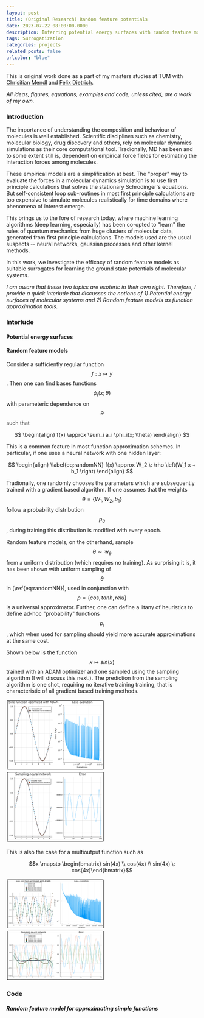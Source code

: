 ```yaml
---
layout: post
title: (Original Research) Random feature potentials
date: 2023-07-22 08:00:00-0000
description: Inferring potential energy surfaces with random feature models.
tags: Surrogatization
categories: projects
related_posts: false
urlcolor: "blue"
---
```


This is original work done as a part of my masters studies at TUM with [Chrisitian Mendl](http://christian.mendl.net/) and [Felix Dietrich](https://fd-research.com/).

*All ideas, figures, equations, examples and code, unless cited, are a work of my own.*


### Introduction

The importance of understanding the composition and behaviour of molecules is well established. Scientific disciplines such as chemistry, molecular biology, drug discovery and others, rely on molecular dynamics simulations as their core computational tool. 
Tradionally, MD has been and to some extent still is, dependent on empirical force fields for estimating the interaction forces among molecules. 

These empirical models are a simplification at best. The "proper" way to evaluate the forces in a molecular dynamics simulation is to use first principle calculations that solves the stationary Schrodinger's equations. But self-consistent loop sub-routines in most first principle calculations are too expensive to simulate molecules realistically for time domains where phenomena of interest emerge. 

This brings us to the fore of research today, where machine learning algorithms (deep learning, especially) has been co-opted to "learn" the rules of quantum mechanics from huge clusters of molecular data, generated from first principle calculations. The models used are the usual suspects -- neural networks, gaussian processes and other kernel methods.

In this work, we investigate the efficacy of random feature models as suitable surrogates for learning the ground state potentials of molecular systems. 

*I am aware that these two topics are esoteric in their own right. Therefore, I provide a quick interlude that discusses the notions of 1) Potential energy surfaces of molecular systems and 2) Random feature models as function approximation tools.*

### Interlude


#### Potential energy surfaces

#### Random feature models
Consider a sufficiently regular function $$f:x \mapsto y$$. Then one can find bases functions $$\phi_i(x; \theta)$$ with parameteric dependence on $$\theta$$ such that

$$
\begin{align}
    f(x) \approx \sum_i a_i \phi_i(x; \theta)
\end{align}
$$

This is a common feature in most function approximation schemes. In particular, if one uses a neural network with one hidden layer:

$$
\begin{align}
    \label{eq:randomNN}
    f(x) \approx W_2 \: \rho \left(W_1 x  + b_1 \right)
\end{align}
$$

Tradionally, one randomly chooses the parameters which are subsequently trained with a gradient based algorithm. If one assumes that the weights $$\theta= \{W_1, W_2, b_1\}$$ follow a probability distribution $$p_{\theta}$$, during training this distribution is modified with every epoch.

Random feature models, on the otherhand,  sample $$\theta \sim \mathcal{U}_{\theta}$$ from a uniform distribution (which requires no training). As surprising it is, it has been shown with uniform sampling of $$\theta$$ in (\ref{eq:randomNN}), used in conjunction with $$\rho = \{cos, tanh, relu\}$$ is a universal approximator. Further, one can define a litany of heuristics to define ad-hoc "probability" functions $$p_i$$, which when used for sampling should yield more accurate approximations at the same cost. 

Shown below is the function $$x \mapsto sin(x)$$ trained with an ADAM optimizer and one sampled using the sampling algorithm (I will discuss this next.). The prediction from the sampling algorithm is one shot, requiring no iterative training training, that is characteristic of all gradient based training methods.

<style>
    .column {
  float: left;
  width: 50.00%;
  margin : 0 0 0px 0px;
  padding: 2px;
}

/* Clear floats after image containers */
.row::after {
  content: "";
  clear: both;
  display: table;
}
</style>

<div class="row">
  <div class="column">
    <img style="border:1px solid black;" src="/assets/random_feature/single_output.svg" alt="spline-sim" style="width:100%">
  </div>
  <div class="column">
    <img style="border:1px solid black;" src="/assets/random_feature/single_sampling.svg" alt="spline-sur" style="width:100%">
  </div>
</div> 


This is also the case for a multioutput function such as

$$x \mapsto \begin{bmatrix} sin(4x) \\ cos(4x) \\ sin(4x) \: cos(4x)\end{bmatrix}$$

<div class="row">
  <div class="column">
    <img style="border:1px solid black;" src="/assets/random_feature/multi_output.svg" alt="spline-sim" style="width:100%">
  </div>
  <div class="column">
    <img style="border:1px solid black;" src="/assets/random_feature/multi_sampling.svg" alt="spline-sur" style="width:100%">
  </div>
</div> 

### Code

##### Random feature model for approximating simple functions

<script src="https://gist.github.com/dynamic-queries/7fe5162d9f355fe9e7414cf50a8fdfa0.js"></script>